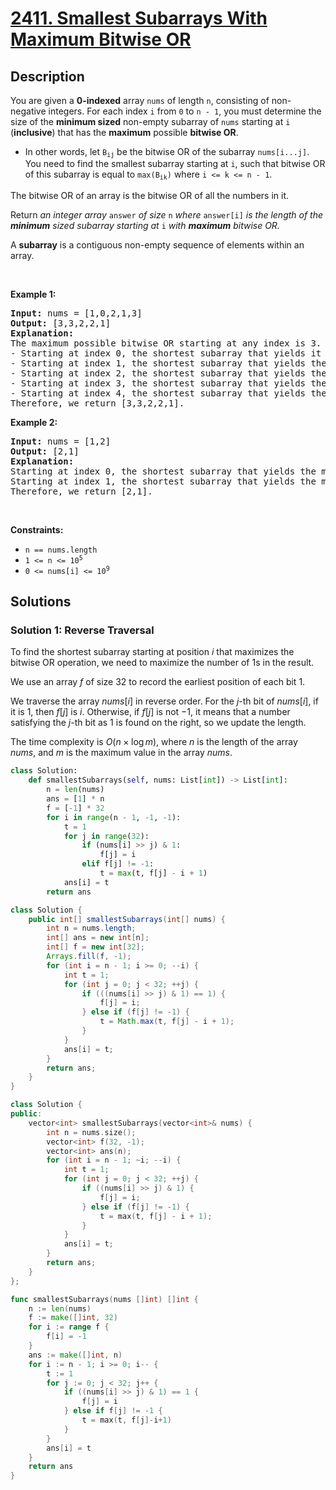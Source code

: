 # [2411. Smallest Subarrays With Maximum Bitwise OR](https://leetcode.com/problems/smallest-subarrays-with-maximum-bitwise-or)


## Description

<p>You are given a <strong>0-indexed</strong> array <code>nums</code> of length <code>n</code>, consisting of non-negative integers. For each index <code>i</code> from <code>0</code> to <code>n - 1</code>, you must determine the size of the <strong>minimum sized</strong> non-empty subarray of <code>nums</code> starting at <code>i</code> (<strong>inclusive</strong>) that has the <strong>maximum</strong> possible <strong>bitwise OR</strong>.</p>

<ul>
	<li>In other words, let <code>B<sub>ij</sub></code> be the bitwise OR of the subarray <code>nums[i...j]</code>. You need to find the smallest subarray starting at <code>i</code>, such that bitwise OR of this subarray is equal to <code>max(B<sub>ik</sub>)</code> where <code>i &lt;= k &lt;= n - 1</code>.</li>
</ul>

<p>The bitwise OR of an array is the bitwise OR of all the numbers in it.</p>

<p>Return <em>an integer array </em><code>answer</code><em> of size </em><code>n</code><em> where </em><code>answer[i]</code><em> is the length of the <strong>minimum</strong> sized subarray starting at </em><code>i</code><em> with <strong>maximum</strong> bitwise OR.</em></p>

<p>A <strong>subarray</strong> is a contiguous non-empty sequence of elements within an array.</p>

<p>&nbsp;</p>
<p><strong class="example">Example 1:</strong></p>

<pre>
<strong>Input:</strong> nums = [1,0,2,1,3]
<strong>Output:</strong> [3,3,2,2,1]
<strong>Explanation:</strong>
The maximum possible bitwise OR starting at any index is 3. 
- Starting at index 0, the shortest subarray that yields it is [1,0,2].
- Starting at index 1, the shortest subarray that yields the maximum bitwise OR is [0,2,1].
- Starting at index 2, the shortest subarray that yields the maximum bitwise OR is [2,1].
- Starting at index 3, the shortest subarray that yields the maximum bitwise OR is [1,3].
- Starting at index 4, the shortest subarray that yields the maximum bitwise OR is [3].
Therefore, we return [3,3,2,2,1]. 
</pre>

<p><strong class="example">Example 2:</strong></p>

<pre>
<strong>Input:</strong> nums = [1,2]
<strong>Output:</strong> [2,1]
<strong>Explanation:
</strong>Starting at index 0, the shortest subarray that yields the maximum bitwise OR is of length 2.
Starting at index 1, the shortest subarray that yields the maximum bitwise OR is of length 1.
Therefore, we return [2,1].
</pre>

<p>&nbsp;</p>
<p><strong>Constraints:</strong></p>

<ul>
	<li><code>n == nums.length</code></li>
	<li><code>1 &lt;= n &lt;= 10<sup>5</sup></code></li>
	<li><code>0 &lt;= nums[i] &lt;= 10<sup>9</sup></code></li>
</ul>

## Solutions

### Solution 1: Reverse Traversal

To find the shortest subarray starting at position $i$ that maximizes the bitwise OR operation, we need to maximize the number of $1$s in the result.

We use an array $f$ of size $32$ to record the earliest position of each bit $1$.

We traverse the array $nums[i]$ in reverse order. For the $j$-th bit of $nums[i]$, if it is $1$, then $f[j]$ is $i$. Otherwise, if $f[j]$ is not $-1$, it means that a number satisfying the $j$-th bit as $1$ is found on the right, so we update the length.

The time complexity is $O(n \times \log m)$, where $n$ is the length of the array $nums$, and $m$ is the maximum value in the array $nums$.

<!-- tabs:start -->

```python
class Solution:
    def smallestSubarrays(self, nums: List[int]) -> List[int]:
        n = len(nums)
        ans = [1] * n
        f = [-1] * 32
        for i in range(n - 1, -1, -1):
            t = 1
            for j in range(32):
                if (nums[i] >> j) & 1:
                    f[j] = i
                elif f[j] != -1:
                    t = max(t, f[j] - i + 1)
            ans[i] = t
        return ans
```

```java
class Solution {
    public int[] smallestSubarrays(int[] nums) {
        int n = nums.length;
        int[] ans = new int[n];
        int[] f = new int[32];
        Arrays.fill(f, -1);
        for (int i = n - 1; i >= 0; --i) {
            int t = 1;
            for (int j = 0; j < 32; ++j) {
                if (((nums[i] >> j) & 1) == 1) {
                    f[j] = i;
                } else if (f[j] != -1) {
                    t = Math.max(t, f[j] - i + 1);
                }
            }
            ans[i] = t;
        }
        return ans;
    }
}
```

```cpp
class Solution {
public:
    vector<int> smallestSubarrays(vector<int>& nums) {
        int n = nums.size();
        vector<int> f(32, -1);
        vector<int> ans(n);
        for (int i = n - 1; ~i; --i) {
            int t = 1;
            for (int j = 0; j < 32; ++j) {
                if ((nums[i] >> j) & 1) {
                    f[j] = i;
                } else if (f[j] != -1) {
                    t = max(t, f[j] - i + 1);
                }
            }
            ans[i] = t;
        }
        return ans;
    }
};
```

```go
func smallestSubarrays(nums []int) []int {
	n := len(nums)
	f := make([]int, 32)
	for i := range f {
		f[i] = -1
	}
	ans := make([]int, n)
	for i := n - 1; i >= 0; i-- {
		t := 1
		for j := 0; j < 32; j++ {
			if ((nums[i] >> j) & 1) == 1 {
				f[j] = i
			} else if f[j] != -1 {
				t = max(t, f[j]-i+1)
			}
		}
		ans[i] = t
	}
	return ans
}
```

<!-- tabs:end -->

<!-- end -->
